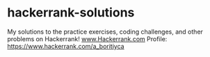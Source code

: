 # hackerrank-solutions
My solutions to the practice exercises, coding challenges, and other problems on Hackerrank! www.Hackerrank.com  Profile: https://www.hackerrank.com/a_boritiyca
